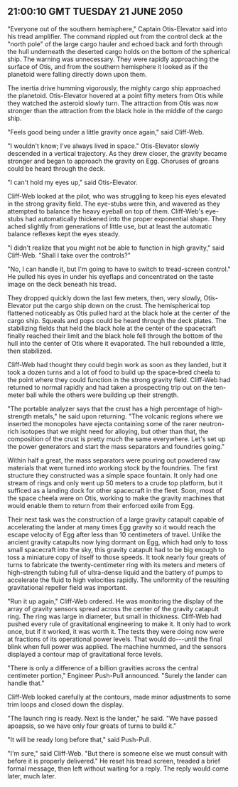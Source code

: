 ## 21:00:10 GMT TUESDAY 21 JUNE 2050
"Everyone out of the southern hemisphere," Captain Otis-Elevator said into his tread amplifier. The command rippled out from the control deck at the "north pole" of the large cargo hauler and echoed back and forth through the hull underneath the deserted cargo holds on the bottom of the spherical ship. The warning was unnecessary. They were rapidly approaching the surface of Otis, and from the southern hemisphere it looked as if the planetoid were falling directly down upon them.

The inertia drive humming vigorously, the mighty cargo ship approached the planetoid. Otis-Elevator hovered at a point fifty meters from Otis while they watched the asteroid slowly turn. The attraction from Otis was now stronger than the attraction from the black hole in the middle of the cargo ship.

"Feels good being under a little gravity once again," said Cliff-Web.

"I wouldn't know; I've always lived in space." Otis-Elevator slowly descended in a vertical trajectory. As they drew closer, the gravity became stronger and began to approach the gravity on Egg. Choruses of groans could be heard through the deck.

"I can't hold my eyes up," said Otis-Elevator.

Cliff-Web looked at the pilot, who was struggling to keep his eyes elevated in the strong gravity field. The eye-stubs were thin, and wavered as they attempted to balance the heavy eyeball on top of them. Cliff-Web's eye-stubs had automatically thickened into the proper exponential shape. They ached slightly from generations of little use, but at least the automatic balance reflexes kept the eyes steady.

"I didn't realize that you might not be able to function in high gravity," said Cliff-Web. "Shall I take over the controls?"

"No, I can handle it, but I'm going to have to switch to tread-screen control." He pulled his eyes in under his eyeflaps and concentrated on the taste image on the deck beneath his tread.

They dropped quickly down the last few meters, then, very slowly, Otis-Elevator put the cargo ship down on the crust. The hemispherical top flattened noticeably as Otis pulled hard at the black hole at the center of the cargo ship. Squeals and pops could be heard through the deck plates. The stabilizing fields that held the black hole at the center of the spacecraft finally reached their limit and the black hole fell through the bottom of the hull into the center of Otis where it evaporated. The hull rebounded a little, then stabilized.

Cliff-Web had thought they could begin work as soon as they landed, but it took a dozen turns and a lot of food to build up the space-bred cheela to the point where they could function in the strong gravity field. Cliff-Web had returned to normal rapidly and had taken a prospecting trip out on the ten-meter ball while the others were building up their strength.

"The portable analyzer says that the crust has a high percentage of high-strength metals," he said upon returning. "The volcanic regions where we inserted the monopoles have ejecta containing some of the rarer neutron-rich isotopes that we might need for alloying, but other than that, the composition of the crust is pretty much the same everywhere. Let's set up the power generators and start the mass separators and foundries going."

Within half a great, the mass separators were pouring out powdered raw materials that were turned into working stock by the foundries. The first structure they constructed was a simple space fountain. It only had one stream of rings and only went up 50 meters to a crude top platform, but it sufficed as a landing dock for other spacecraft in the fleet. Soon, most of the space cheela were on Otis, working to make the gravity machines that would enable them to return from their enforced exile from Egg.

Their next task was the construction of a large gravity catapult capable of accelerating the lander at many times Egg gravity so it would reach the escape velocity of Egg after less than 10 centimeters of travel. Unlike the ancient gravity catapults now lying dormant on Egg, which had only to toss small spacecraft into the sky, this gravity catapult had to be big enough to toss a miniature copy of itself to those speeds. It took nearly four greats of turns to fabricate the twenty-centimeter ring with its meters and meters of high-strength tubing full of ultra-dense liquid and the battery of pumps to accelerate the fluid to high velocities rapidly. The uniformity of the resulting gravitational repeller field was important.

"Run it up again," Cliff-Web ordered. He was monitoring the display of the array of gravity sensors spread across the center of the gravity catapult ring. The ring was large in diameter, but small in thickness. Cliff-Web had pushed every rule of gravitational engineering to make it. It only had to work once, but if it worked, it was worth it. The tests they were doing now were at fractions of its operational power levels. That would do---until the final blink when full power was applied. The machine hummed, and the sensors displayed a contour map of gravitational force levels.

"There is only a difference of a billion gravities across the central centimeter portion," Engineer Push-Pull announced. "Surely the lander can handle that."

Cliff-Web looked carefully at the contours, made minor adjustments to some trim loops and closed down the display.

"The launch ring is ready. Next is the lander," he said. "We have passed apoapsis, so we have only four greats of turns to build it."

"It will be ready long before that," said Push-Pull.

"I'm sure," said Cliff-Web. "But there is someone else we must consult with before it is properly delivered." He reset his tread screen, treaded a brief formal message, then left without waiting for a reply. The reply would come later, much later.